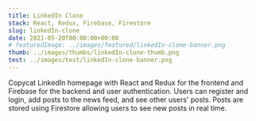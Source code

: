 ```yaml
---
title: LinkedIn Clone
stack: React, Redux, Firebase, Firestore
slug: linkedIn-clone
date: 2021-05-20T00:00:00+00:00
# featuredImage: ../images/featured/linkedIn-clone-banner.png
thumb: ../images/thumbs/linkedIn-clone-thumb.png
test: ../images/test/linkedIn-clone-banner.png
---
```


Copycat LinkedIn homepage with React and Redux for the frontend and Firebase for the backend and user authentication. Users can register and login, add posts to the news feed, and see other users' posts. Posts are stored using Firestore allowing users to see new posts in real time.
